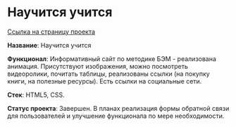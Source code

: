 # Научится учится
[Ссылка на страницу проекта](https://olgatabisheva.github.io/how-to-learn/)

**Название**: Научится учится 

**Функционал**: Информативный сайт по методике БЭМ - реализована анимация. Присутствуют изображения, можно посмотреть видеоролики, почитать таблицы, реализованы ссылки (на покупку книги, на полезные ресурсы). Есть ссылки на социальные сети.

**Стек**: HTML5, CSS.

**Статус проекта**: Завершен. В планах реализация формы обратной связи для пользователей и улучшение функционала по мере необходимости.
